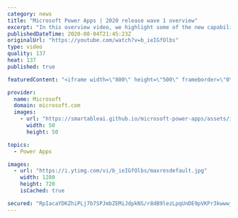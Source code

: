 ```yaml
---
category: news
title: "Microsoft Power Apps | 2020 release wave 1 overview"
excerpt: "In this overview video, we highlight some of the new capabilities included in the latest update to Microsoft Power Apps.      Here are the capabilities covered:     UI enhancements       • Save is always visible       • Chart formatting  Grid user experience enhancements       • Conditional search  "
publishedDateTime: 2020-08-04T21:45:23Z
originalUrl: "https://youtube.com/watch?v=b_ieIGfOlbs"
type: video
quality: 137
heat: 137
published: true

featuredContent: "<iframe width=\"800\" height=\"500\" frameborder=\"0\" src=\"https://www.youtube.com/embed/b_ieIGfOlbs\" allow=\"accelerometer; autoplay; encrypted-media; gyroscope; picture-in-picture\" allowfullscreen></iframe>"

provider:
  name: Microsoft
  domain: microsoft.com
  images:
    - url: "https://smartableai.github.io/microsoft-power-apps/assets/images/organizations/microsoft.com-50x50.jpg"
      width: 50
      height: 50

topics:
  - Power Apps

images:
  - url: "https://i.ytimg.com/vi/b_ieIGfOlbs/maxresdefault.jpg"
    width: 1280
    height: 720
    isCached: true

secured: "RpIacaYDKZhiPLj7b7SPJmbZEMiJdpkNS/r8dB9lezLpqUnDE9pVKPr3kwwwjuguUnSAbneYZaKurYvFo0oR2T8sv/6YgFMQFingC/5V0m2MmndP5AzLeFW355Y+0eJAlUcP7GQL51CxfZ7oItlnzf3RuyyrFWUyXGgAyraQopGp3M9FI8bAUcWQD54f1Q+0VxGq4b1qzf0yLqyo8QrxbKposN99NPejWph2qxJ2j5UwaVH0xWTPHz7FCT30TbPD5Sb0BcV4+QwFoOmqw6DGSjbHhJyT/HI9jJGaJ94uzUajJTdpMVAPHEqw/AxrmDH3GDy/2i/USvWlPuOEfeH+AXJ03xwb8LISG+0iBzDqK0Faycc5wWzSM0GzXCPrXnwmV/9fUC8rMjznuKth49hVOxGzqNT9wcTtLl9UYOxh3G82OX7OxXehGpDbNMbGD+Ub;MruZGvCvb0k/R3YFYyGLYw=="
---
```


